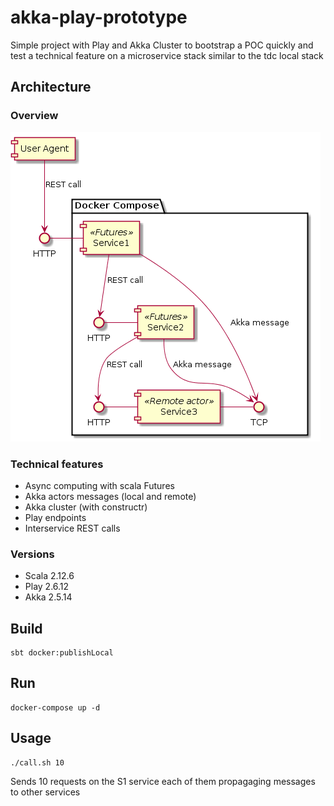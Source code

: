 # akka-play-prototype

Simple project with Play and Akka Cluster to bootstrap a POC quickly and test a technical feature on a microservice stack similar to the tdc local stack

## Architecture

### Overview
![architecture](doc/architecture.png)


### Technical features
 - Async computing with scala Futures
 - Akka actors messages (local and remote)
 - Akka cluster (with constructr)
 - Play endpoints
 - Interservice REST calls


### Versions
 - Scala 2.12.6
 - Play 2.6.12
 - Akka 2.5.14

## Build
```
sbt docker:publishLocal
```
## Run
```
docker-compose up -d
```

## Usage
```
./call.sh 10
```
Sends 10 requests on the S1 service each of them propagaging messages to other services
